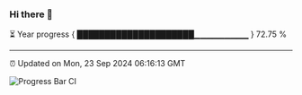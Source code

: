 ### Hi there 👋

⏳ Year progress { █████████████████████▁▁▁▁▁▁▁▁▁ } 72.75 %

---

⏰ Updated on Mon, 23 Sep 2024 06:16:13 GMT

![Progress Bar CI](https://github.com/code-lakshay/GitHub-Actions-Demo/workflows/Progress%20Bar%20CI/badge.svg)
